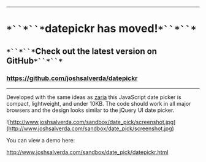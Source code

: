 
---


# `*``*``*`datepickr has moved!`*``*``*` #

## `*``*``*`Check out the latest version on GitHub`*``*``*` ##

### https://github.com/joshsalverda/datepickr ###


---


Developed with the same ideas as [zaria](http://code.google.com/p/zaria/) this JavaScript date picker is compact, lightweight, and under 10KB. The code should work in all major browsers and the design looks similar to the jQuery UI date picker.

![http://www.joshsalverda.com/sandbox/date_pick/screenshot.jpg](http://www.joshsalverda.com/sandbox/date_pick/screenshot.jpg)

You can view a demo here:

http://www.joshsalverda.com/sandbox/date_pick/datepickr.html